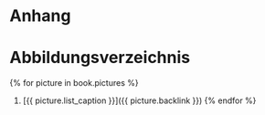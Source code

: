 # Anhang

# Abbildungsverzeichnis

{% for picture in book.pictures %}
1. [{{ picture.list_caption }}]({{ picture.backlink }})
{% endfor %}